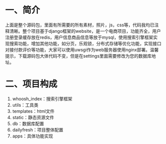 # 一、简介  
上面是整个源码包，里面有所需要的所有素材，照片，js，css等，代码我均已注释清晰。整个项目基于django框架的website，是一个电商项目，功能齐全，用户注册登录缓存放在redis，用户信息商品信息等放于mysql，使用搜索引擎框架实现搜索功能，增加其他功能，如分页，乐观锁，分布式存储等优化功能，实现接口对接付款评价等功能，大家可以使用uwsgi作为web服务器使用nginx部署。温馨提示，下载源码包大体代码不变，但是在settings里面需要修改为您的数据库地址。  
# 二、项目构成  
1. whoosh_index：搜索引擎框架 
2. utils：工具类  
3. templates：html文件  
4. static：静态资源文件 
5. db：数据库配置  
6. dailyfresh：项目整体配置  
7. apps：具体功能实现  
